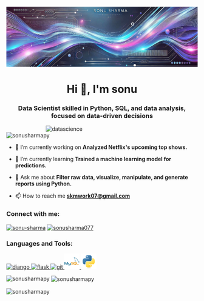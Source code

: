 ![logo](https://github.com/sonusharmapy/sonusharmapy/blob/main/IMG_20250122_214959.jpg)
<h1 align="center">Hi 👋, I'm sonu</h1>
<h3 align="center">Data Scientist skilled in Python, SQL, and data analysis, focused on data-driven decisions</h3>
<img align="right" alt="datascience" width="400" src="https://camo.githubusercontent.com/87af9a9fec730c94fc8b08eb21fa5ef6ab7831a67ba17bf8cc76696f6e4be1ef/68747470733a2f2f63646e2e6472696262626c652e636f6d2f75736572732f313138373833362f73637265656e73686f74732f363533393432392f70726f6772616d65722e676966"
<p align="left"> <img src="https://komarev.com/ghpvc/?username=sonusharmapy&label=Profile%20views&color=0e75b6&style=flat" alt="sonusharmapy" /> </p>

- 🔭 I’m currently working on **Analyzed Netflix's upcoming top shows.**

- 🌱 I’m currently learning **Trained a machine learning model for predictions.**

- 💬 Ask me about **Filter raw data, visualize, manipulate, and generate reports using Python.**

- 📫 How to reach me **skmwork07@gmail.com**

<h3 align="left">Connect with me:</h3>
<p align="left">
<a href="https://linkedin.com/in/sonu-sharma" target="blank"><img align="center" src="https://raw.githubusercontent.com/rahuldkjain/github-profile-readme-generator/master/src/images/icons/Social/linked-in-alt.svg" alt="sonu-sharma" height="30" width="40" /></a>
<a href="https://kaggle.com/sonusharma077" target="blank"><img align="center" src="https://raw.githubusercontent.com/rahuldkjain/github-profile-readme-generator/master/src/images/icons/Social/kaggle.svg" alt="sonusharma077" height="30" width="40" /></a>
</p>

<h3 align="left">Languages and Tools:</h3>
<p align="left"> <a href="https://www.djangoproject.com/" target="_blank" rel="noreferrer"> <img src="https://cdn.worldvectorlogo.com/logos/django.svg" alt="django" width="40" height="40"/> </a> <a href="https://flask.palletsprojects.com/" target="_blank" rel="noreferrer"> <img src="https://www.vectorlogo.zone/logos/pocoo_flask/pocoo_flask-icon.svg" alt="flask" width="40" height="40"/> </a> <a href="https://git-scm.com/" target="_blank" rel="noreferrer"> <img src="https://www.vectorlogo.zone/logos/git-scm/git-scm-icon.svg" alt="git" width="40" height="40"/> </a> <a href="https://www.mysql.com/" target="_blank" rel="noreferrer"> <img src="https://raw.githubusercontent.com/devicons/devicon/master/icons/mysql/mysql-original-wordmark.svg" alt="mysql" width="40" height="40"/> </a> <a href="https://www.python.org" target="_blank" rel="noreferrer"> <img src="https://raw.githubusercontent.com/devicons/devicon/master/icons/python/python-original.svg" alt="python" width="40" height="40"/> </a> </p>

<p><img align="left" src="https://github-readme-stats.vercel.app/api/top-langs?username=sonusharmapy&show_icons=true&locale=en&layout=compact" alt="sonusharmapy" /></p>

<p>&nbsp;<img align="center" src="https://github-readme-stats.vercel.app/api?username=sonusharmapy&show_icons=true&locale=en" alt="sonusharmapy" /></p>

<p><img align="center" src="https://github-readme-streak-stats.herokuapp.com/?user=sonusharmapy&" alt="sonusharmapy" /></p>
